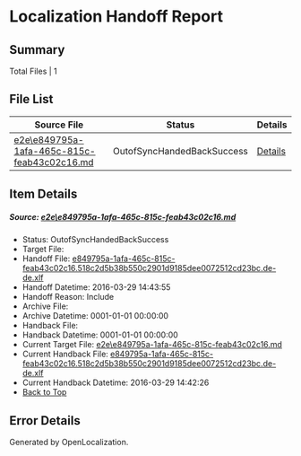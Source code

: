 # <a name='report-top'></a> Localization Handoff Report

## Summary
 Total Files | 1

## File List
 Source File | Status | Details 
 ----------- | ------ | ------- 
 [e2e\e849795a-1afa-465c-815c-feab43c02c16.md](https://github.com/OpenLocalizationTest/oltest/blob/6555d54ce8e7a7da7bfdb88ef77f301e683712f2/e2e/e849795a-1afa-465c-815c-feab43c02c16.md) | OutofSyncHandedBackSuccess | [Details](#236c4e7712e62e141f9193dae4c05a8a63faa7181)

## Item Details
##### <a name='236c4e7712e62e141f9193dae4c05a8a63faa7181'></a> Source: [e2e\e849795a-1afa-465c-815c-feab43c02c16.md](https://github.com/OpenLocalizationTest/oltest/blob/6555d54ce8e7a7da7bfdb88ef77f301e683712f2/e2e/e849795a-1afa-465c-815c-feab43c02c16.md)
* Status: OutofSyncHandedBackSuccess
* Target File: 
* Handoff File: [e849795a-1afa-465c-815c-feab43c02c16.518c2d5b38b550c2901d9185dee0072512cd23bc.de-de.xlf](https://github.com/OpenLocalizationTestOrg/olhandoff-e2e/blob/851f8a9bd3efef39fc4d46a5e80e1227b293a194/ol-handoff/OpenLocalizationTestOrg/oltest.de-de/ci/ht/e849795a-1afa-465c-815c-feab43c02c16.518c2d5b38b550c2901d9185dee0072512cd23bc.de-de.xlf)
* Handoff Datetime: 2016-03-29 14:43:55
* Handoff Reason: Include
* Archive File: 
* Archive Datetime: 0001-01-01 00:00:00
* Handback File: 
* Handback Datetime: 0001-01-01 00:00:00
* Current Target File: [e2e\e849795a-1afa-465c-815c-feab43c02c16.md](https://github.com/OpenLocalizationTestOrg/oltest.de-de/blob/3a793f091c3473c912d6a9d41fa3abe810edb75a/e2e/e849795a-1afa-465c-815c-feab43c02c16.md)
* Current Handback File: [e849795a-1afa-465c-815c-feab43c02c16.518c2d5b38b550c2901d9185dee0072512cd23bc.de-de.xlf](https://github.com/OpenLocalizationTestOrg/olhandback-e2e/blob/2a6c5a2b2865a90002c62aacb0c57ea4a04b5458/ol-handback/OpenLocalizationTestOrg/oltest.de-de/ci/ht/e849795a-1afa-465c-815c-feab43c02c16.518c2d5b38b550c2901d9185dee0072512cd23bc.de-de.xlf)
* Current Handback Datetime: 2016-03-29 14:42:26
* [Back to Top](#report-top)


## Error Details

Generated by OpenLocalization.

